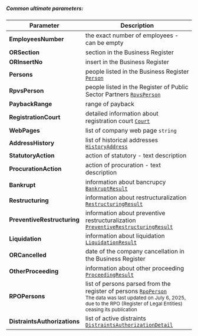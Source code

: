 ##### Common ultimate parameters:
| Parameter | Description |
| ----------- | ----------- |
| **EmployeesNumber** | the exact number of employees - can be empty |
| **ORSection** | section in the Business Register |
| **ORInsertNo** |  insert in the Business Register |
| **Persons** |  people listed in the Business Register [`Person`](#Person)|
| **RpvsPerson** |  people listed in the Register of Public Sector Partners [`RpvsPerson`](#RpvsPerson)|
| **PaybackRange** | range of payback |
| **RegistrationCourt** | detailed information about registration court [`Court`](#Court)|
| **WebPages** | list of company web page `string` |
| **AddressHistory** | list of historical addresses [`HistoryAddress`](#HistoryAddress) |
| **StatutoryAction** | action of statutory - text description |
| **ProcurationAction** | action of procuration - text description |
| **Bankrupt** | information about bancrupcy [`BankruptResult`](#BankruptResult) |
| **Restructuring** | information about restructuralization [`RestructuringResult`](#RestructuringResult) |
| **PreventiveRestructuring** | information about preventive restructuralization [`PreventiveRestructuringResult`](#PreventiveRestructuringResult) |
| **Liquidation** | information about liquidation [`LiquidationResult`](#LiquidationResult) |
| **ORCancelled** | date of the company cancellation in the Business Register |
| **OtherProceeding** | information about other proceeding [`ProceedingResult`](#ProceedingResult) |
| **RPOPersons** | list of persons parsed from the register of persons  [`RpoPerson`](#RpoPerson) <br /><small>The data was last updated on July 6, 2025, due to the RPO (Register of Legal Entities) ceasing its publication</small> |
| **DistraintsAuthorizations** | list of active distraints [`DistraintsAuthorizationDetail`](#DistraintsAuthorizationDetail) |